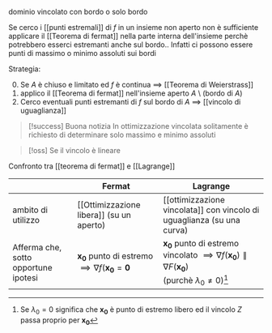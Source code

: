 dominio vincolato con bordo o solo bordo

Se cerco i [[punti estremali]] di $f$ in un insieme non aperto non è sufficiente applicare il [[Teorema di fermat]] nella parte interna dell'insieme perchè potrebbero esserci estremanti anche sul bordo..
Infatti ci possono essere punti di massimo o minimo assoluti sui bordi


Strategia:

0. Se $A$ è chiuso e limitato ed $f$ è continua $\implies$ [[Teorema di Weierstrass]]
1. applico il [[Teorema di fermat]] nell'insieme aperto $A\ \setminus$ (bordo di $A$)
2. Cerco eventuali punti estremanti di $f$ sul bordo di $A$ $\implies$ [[vincolo di uguaglianza]]

>[!success] Buona notizia
>In ottimizzazione vincolata solitamente è richiesto di determinare solo massimo e minimo assoluti

>[!oss]
Se il vincolo è lineare 


Confronto tra [[teorema di fermat]] e [[Lagrange]]

| | Fermat | Lagrange
--- | --- | ---
ambito di utilizzo | [[Ottimizzazione libera]] (su un aperto)| [[ottimizzazione vincolata]] con vincolo di uguaglianza (su una curva)|
Afferma che, sotto opportune ipotesi | $\mathbf{x_{0}}$ punto di estremo $\implies \nabla f (\mathbf{x_{0}} = \mathbf{0}$ | $\mathbf{x_{0}}$ punto di estremo vincolato $\implies \nabla f(\mathbf{x_{0}}) \parallel \nabla F(\mathbf{x_{0}})$</br> (purchè $\lambda_{0} \neq 0$)[^long]

[^long]: Se $\lambda_{0} = 0$ significa che $\mathbf{x_{0}}$ è punto di estremo libero ed il vincolo $Z$ passa proprio per $\mathbf{x_{0}}$



